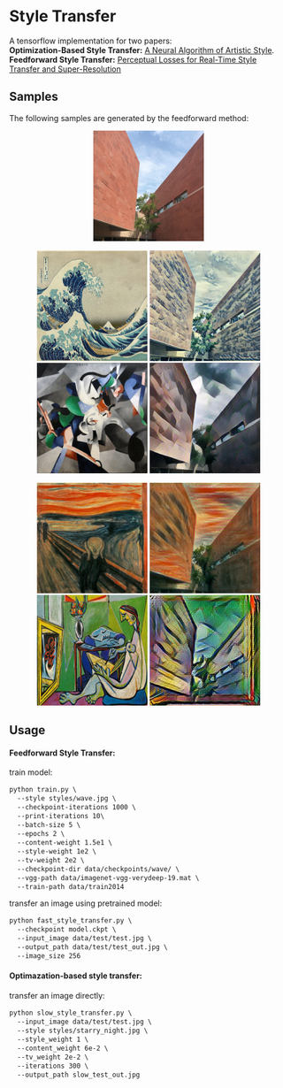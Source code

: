 # Style Transfer #

A tensorflow implementation for two papers:  
**Optimization-Based Style Transfer:** [A Neural Algorithm of Artistic Style](https://arxiv.org/abs/1508.06576).  
**Feedforward Style Transfer:** [Perceptual Losses for Real-Time Style Transfer and Super-Resolution](https://arxiv.org/abs/1603.08155)  



## Samples

The following samples are generated by the feedforward method:
<p align='center'>
  <img src='data/test/test.jpg' height='200' width='200'/>
</p>

<p align='center'>
  <img src='styles/wave.jpg' height='200' width='200'/>
  <img src='data/test/wave_out.jpg' height='200' width='200'/>
  <img src='styles/udnie.jpg' height='200' width='200'/>
  <img src='data/test/udnie_out.jpg' height='200' width='200'/>
</p>
<p align='center'>
  <img src='styles/the_scream.jpg' height='200' width='200'/>
  <img src='data/test/scream_out.jpg' height='200' width='200'/>
  <img src='styles/muse.jpg' height='200' width='200'/>
  <img src='data/test/muse_out.jpg' height='200' width='200'/>
</p>



## Usage

#### Feedforward Style Transfer:
train model:

```
python train.py \
  --style styles/wave.jpg \
  --checkpoint-iterations 1000 \
  --print-iterations 10\
  --batch-size 5 \
  --epochs 2 \
  --content-weight 1.5e1 \
  --style-weight 1e2 \
  --tv-weight 2e2 \
  --checkpoint-dir data/checkpoints/wave/ \
  --vgg-path data/imagenet-vgg-verydeep-19.mat \
  --train-path data/train2014
```

transfer an image using pretrained model:

```
python fast_style_transfer.py \
  --checkpoint model.ckpt \
  --input_image data/test/test.jpg \
  --output_path data/test/test_out.jpg \
  --image_size 256
```

#### Optimazation-based style transfer:
transfer an image directly:

```
python slow_style_transfer.py \
  --input_image data/test/test.jpg \
  --style styles/starry_night.jpg \
  --style_weight 1 \
  --content_weight 6e-2 \
  --tv_weight 2e-2 \
  --iterations 300 \
  --output_path slow_test_out.jpg
```